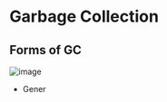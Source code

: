 # Garbage Collection 

## Forms of GC

![image](https://user-images.githubusercontent.com/15336266/117921354-3bda2c00-b30e-11eb-9bac-5903c83b681f.png)

- Gener
